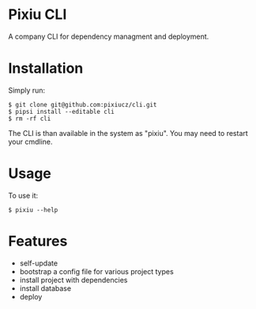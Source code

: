 # Pixiu CLI

A company CLI for dependency managment and deployment.


# Installation

Simply run:

    $ git clone git@github.com:pixiucz/cli.git
    $ pipsi install --editable cli
    $ rm -rf cli

The CLI is than available in the system as "pixiu". You may need to restart your cmdline.

# Usage

To use it:

    $ pixiu --help

# Features

* self-update
* bootstrap a config file for various project types
* install project with dependencies
* install database
* deploy 
